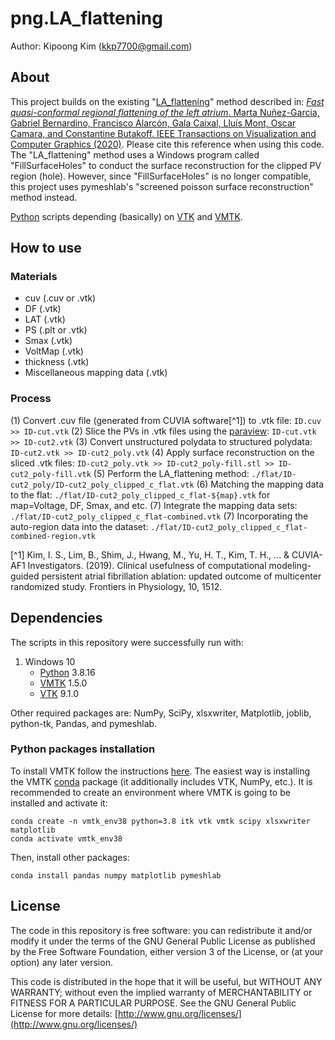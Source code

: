 # png.LA_flattening
Author: Kipoong Kim (kkp7700@gmail.com)

## About
This project builds on the existing "[LA_flattening](https://github.com/martanunez/LA_flattening)" method described in:
[*Fast quasi-conformal regional flattening of the left atrium*. Marta Nuñez-Garcia, Gabriel Bernardino, Francisco Alarcón, Gala Caixal, Lluís Mont, Oscar Camara, and Constantine Butakoff.  IEEE Transactions on Visualization and Computer Graphics (2020)](https://ieeexplore.ieee.org/abstract/document/8959311). Please cite this reference when using this code. 
The "LA_flattening" method uses a Windows program called "FillSurfaceHoles" to conduct the surface reconstruction for the clipped PV region (hole). 
However, since "FillSurfaceHoles" is no longer compatible, this project uses pymeshlab's "screened poisson surface reconstruction" method instead.

[Python](https://www.python.org/) scripts depending (basically) on [VTK](https://vtk.org/) and [VMTK](http://www.vmtk.org/). 


## How to use

### Materials
- cuv (.cuv or .vtk)
- DF (.vtk)
- LAT (.vtk)
- PS (.plt or .vtk)
- Smax (.vtk)
- VoltMap (.vtk)
- thickness (.vtk)
- Miscellaneous mapping data (.vtk)

### Process

(1) Convert .cuv file (generated from CUVIA software[^1]) to .vtk file:  `ID.cuv >> ID-cut.vtk`
(2) Slice the PVs in .vtk files using the [paraview](https://www.paraview.org/):  `ID-cut.vtk >> ID-cut2.vtk`
(3) Convert unstructured polydata to structured polydata:  `ID-cut2.vtk >> ID-cut2_poly.vtk`
(4) Apply surface reconstruction on the sliced .vtk files:  `ID-cut2_poly.vtk >> ID-cut2_poly-fill.stl >> ID-cut2_poly-fill.vtk`
(5) Perform the LA_flattening method:  `./flat/ID-cut2_poly/ID-cut2_poly_clipped_c_flat.vtk`
(6) Matching the mapping data to the flat:  `./flat/ID-cut2_poly_clipped_c_flat-${map}.vtk`  for  map=Voltage, DF, Smax, and etc.
(7) Integrate the mapping data sets:  `./flat/ID-cut2_poly_clipped_c_flat-combined.vtk`
(7) Incorporating the auto-region data into the dataset:  `./flat/ID-cut2_poly_clipped_c_flat-combined-region.vtk`


[^1] Kim, I. S., Lim, B., Shim, J., Hwang, M., Yu, H. T., Kim, T. H., ... & CUVIA-AF1 Investigators. (2019). Clinical usefulness of computational modeling-guided persistent atrial fibrillation ablation: updated outcome of multicenter randomized study. Frontiers in Physiology, 10, 1512.



## Dependencies
The scripts in this repository were successfully run with:
1. Windows 10
    - [Python](https://www.python.org/) 3.8.16
    - [VMTK](http://www.vmtk.org/) 1.5.0
    - [VTK](https://vtk.org/) 9.1.0
  
Other required packages are: NumPy, SciPy, xlsxwriter, Matplotlib, joblib, python-tk, Pandas, and pymeshlab.




### Python packages installation
To install VMTK follow the instructions [here](http://www.vmtk.org/download/). The easiest way is installing the VMTK [conda](https://docs.conda.io/en/latest/) package (it additionally includes VTK, NumPy, etc.). It is recommended to create an environment where VMTK is going to be installed and activate it:

```
conda create -n vmtk_env38 python=3.8 itk vtk vmtk scipy xlsxwriter matplotlib
conda activate vmtk_env38
```

Then, install other packages:
```
conda install pandas numpy matplotlib pymeshlab
```





## License
The code in this repository is free software: you can redistribute it and/or modify it under the terms of the GNU General Public License as published by the Free Software Foundation, either version 3 of the License, or (at your option) any later version.

This code is distributed in the hope that it will be useful, but WITHOUT ANY WARRANTY; without even the implied warranty of MERCHANTABILITY or FITNESS FOR A PARTICULAR PURPOSE. See the GNU General Public License for more details: [http://www.gnu.org/licenses/](http://www.gnu.org/licenses/)
